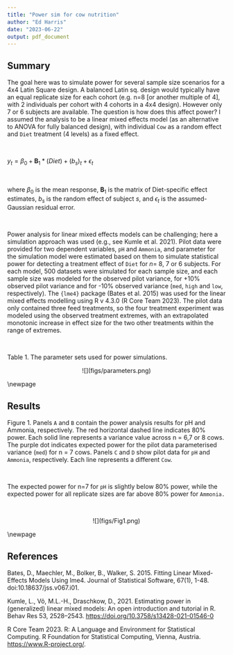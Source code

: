 ```yaml
---
title: "Power sim for cow nutrition"
author: "Ed Harris"
date: "2023-06-22"
output: pdf_document
---
```




## Summary

The goal here was to simulate power for several sample size scenarios for a 4x4 Latin Square design.  A balanced Latin sq. design would typically have an equal replicate size for each cohort (e.g. n=8 [or another multiple of 4], with 2 individuals per cohort with 4 cohorts in a 4x4 design). However only 7 or 6 subjects are available.  The question is how does this affect power?  I assumed the analysis to be a linear mixed effects model (as an alternative to ANOVA for fully balanced design), with individual `Cow` as a random effect and `Diet` treatment (4 levels) as a fixed effect.

&nbsp;

$y_t = \beta_0 + \boldsymbol{B}_1 * (Diet) + (b_s)_t + \epsilon_t$ 

&nbsp;

where $\beta_0$ is the mean response, $\boldsymbol{B}_1$ is the matrix of Diet-specific effect estimates, $b_s$ is the random effect of subject $s$, and $\epsilon_t$ is the assumed-Gaussian residual error.

&nbsp;

Power analysis for linear mixed effects models can be challenging; here a simulation approach was used (e.g., see Kumle et al. 2021).  Pilot data were provided for two dependent variables, `pH` and `Ammonia`, and parameter for the simulation model were estimated based on them to simulate statistical power for detecting a treatment effect of `Diet` for $n=$ 8, 7 or 6 subjects. For each model, 500 datasets were simulated for each sample size, and each sample size was modeled for the observed pilot variance, for +10% observed pilot variance and for -10% observed variance (`med`, `high` and `low`, respectively). The `{lme4}` package (Bates et al. 2015) was used for the linear mixed effects modelling using R v 4.3.0 (R Core Team 2023).  The pilot data only contained three feed treatments, so the four treatment experiment was modeled using the observed treatment extremes, with an extrapolated monotonic increase in effect size for the two other treatments within the range of extremes.

&nbsp;

Table 1. The parameter sets used for power simulations.

<center>
![](figs/parameters.png)
</center>

\newpage

## Results

Figure 1. Panels `A` and `B` contain the power analysis results for pH and Ammonia, respectively. The red horizontal dashed line indicates 80% power. Each solid line represents a variance value across n = 6,7 or 8 cows.  The purple dot indicates expected power for the pilot data parameterised variance (`med`) for n = 7 cows. Panels `C` and `D` show pilot data for `pH` and `Ammonia`, respectively. Each line represents a different `Cow`.  

&nbsp;

The expected power for n=7 for `pH` is slightly below 80% power, while the expected power for all replicate sizes are far above 80% power for `Ammonia.`

&nbsp;

<center>
![](figs/Fig1.png)
</center>

\newpage

## References

Bates, D., Maechler, M., Bolker, B., Walker, S. 2015. Fitting Linear Mixed-Effects Models Using lme4. Journal of Statistical Software, 67(1), 1-48. doi:10.18637/jss.v067.i01.
  
Kumle, L., Võ, M.L.-H., Draschkow, D., 2021. Estimating power in (generalized) linear mixed models: An open introduction and tutorial in R. Behav Res 53, 2528–2543. https://doi.org/10.3758/s13428-021-01546-0

R Core Team 2023. R: A Language and Environment for
Statistical Computing. R Foundation for Statistical
Computing, Vienna, Austria. <https://www.R-project.org/>.
